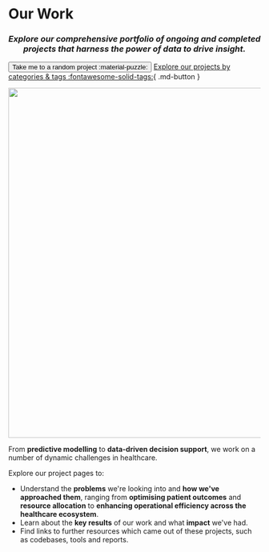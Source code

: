 # Our Work
<h3 align="center"><i>Explore our comprehensive portfolio of ongoing and completed projects that harness the power of data to drive insight.</i></h3>

<script>
    var sites = ['ai-dictionary', 'ai-skunkworks', 'adrenal-lesions', 'c338_poud', 'data-lens', 'a_and_e_forecasting_tool', 'casestudy-synthetic-data-pipeline', 'p24_lime', 'parkinsons-detection', 'renal-health-prediction', 'ds251_RAG', 'ratings-and-reviews', 'p42_hypergraphs2', 'synthetic-data-pipeline', 'p32_phmdiabetes', 'index', 'p23_stm', 'ct-alignment', 'c245_synpath', 'swpclab', 'casestudy-recruitment-shortlisting', 'p22_txtrayalign', 'nursing-placement-optimisation', 'ds218_rap_community_of_practice', 'ambulance-delay-predictor', 'p12_synthvae', 'ai-deep-dive', 'p31_txtrayalign2', 'ai-ethics', 'c339_sas', 'c399_privfinger', 'p11_synpathdiabetes', 'ds255_privacyfp', 'long-stay-baseline', 'p14_mcr', 'nhs-resolution', 'p34_hypergraphs', 'open-safely', 'c250_nhscorpus', 'bed-allocation', 'p43_medcat', 'sde_data_validation', 'p33_patientsafetylms', 'p21_synthvae', 'long-stay', 'data-linkage-hub/index', 'data-linkage-hub/linkage-projects/mps-handbook', 'data-linkage-hub/linkage-projects/qaf', 'data-linkage-hub/linkage-projects/cop', 'data-linkage-hub/linkage-projects/better-matching'];

    function randomSite() {
        var i = parseInt(Math.random() * sites.length);
        location.href = sites[i];
    }
</script>

<button class="hero md-button md-button--primary" onclick="randomSite()" >Take me to a random project :material-puzzle:</button> [Explore our projects by categories & tags :fontawesome-solid-tags:](./tags.md){ .md-button }


<p align="center">
  <img src="../images/ourwork.jpeg" width=700></img>
</p>

From **predictive modelling** to **data-driven decision support**, we work on a number of dynamic challenges in healthcare.

Explore our project pages to:

* Understand the **problems** we're looking into and **how we've approached them**, ranging from **optimising patient outcomes** and **resource allocation** to **enhancing operational efficiency across the healthcare ecosystem**.
* Learn about the **key results** of our work and what **impact** we've had.
* Find links to further resources which came out of these projects, such as codebases, tools and reports.
